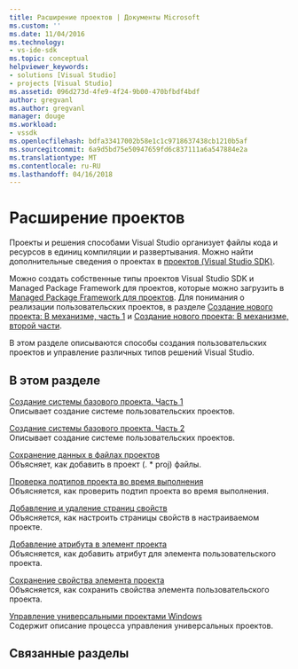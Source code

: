 ```yaml
---
title: Расширение проектов | Документы Microsoft
ms.custom: ''
ms.date: 11/04/2016
ms.technology:
- vs-ide-sdk
ms.topic: conceptual
helpviewer_keywords:
- solutions [Visual Studio]
- projects [Visual Studio]
ms.assetid: 096d273d-4fe9-4f24-9b00-470bfbdf4bdf
author: gregvanl
ms.author: gregvanl
manager: douge
ms.workload:
- vssdk
ms.openlocfilehash: bdfa33417002b58e1c1c9718637438cb1210b5af
ms.sourcegitcommit: 6a9d5bd75e50947659fd6c837111a6a547884e2a
ms.translationtype: MT
ms.contentlocale: ru-RU
ms.lasthandoff: 04/16/2018
---
```

# <a name="extending-projects"></a>Расширение проектов
Проекты и решения способами Visual Studio организует файлы кода и ресурсов в единиц компиляции и развертывания. Можно найти дополнительные сведения о проектах в [проектов (Visual Studio SDK)](../extensibility/extending-projects.md).  
  
 Можно создать собственные типы проектов Visual Studio SDK и Managed Package Framework для проектов, которые можно загрузить в [Managed Package Framework для проектов](http://mpfproj12.codeplex.com/). Для понимания о реализации пользовательских проектов, в разделе [Создание нового проекта: В механизме, часть 1](../extensibility/internals/new-project-generation-under-the-hood-part-one.md) и [Создание нового проекта: В механизме, второй части](../extensibility/internals/new-project-generation-under-the-hood-part-two.md).  
  
 В этом разделе описываются способы создания пользовательских проектов и управление различных типов решений Visual Studio.  
  
## <a name="in-this-section"></a>В этом разделе  
 [Создание системы базового проекта. Часть 1](../extensibility/creating-a-basic-project-system-part-1.md)  
 Описывает создание системе пользовательских проектов.  
  
 [Создание системы базового проекта. Часть 2](../extensibility/creating-a-basic-project-system-part-2.md)  
 Описывает создание системе пользовательских проектов.  
  
 [Сохранение данных в файлах проектов](../extensibility/saving-data-in-project-files.md)  
 Объясняет, как добавить в проект (. * proj) файлы.  
  
 [Проверка подтипов проекта во время выполнения](../extensibility/verifying-subtypes-of-a-project-at-run-time.md)  
 Объясняется, как проверить подтип проекта во время выполнения.  
  
 [Добавление и удаление страниц свойств](../extensibility/adding-and-removing-property-pages.md)  
 Объясняется, как настроить страницы свойств в настраиваемом проекте.  
  
 [Добавление атрибута в элемент проекта](../extensibility/adding-an-attribute-to-a-project-item.md)  
 Объясняется, как добавить атрибут для элемента пользовательского проекта.  
  
 [Сохранение свойства элемента проекта](../extensibility/persisting-the-property-of-a-project-item.md)  
 Объясняется, как сохранить свойства элемента пользовательского проекта.  
  
 [Управление универсальными проектами Windows](../extensibility/managing-universal-windows-projects.md)  
 Содержит описание процесса управления универсальных проектов.  
  
## <a name="related-sections"></a>Связанные разделы